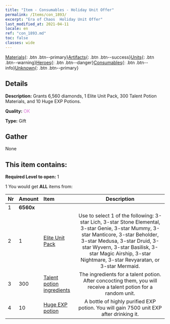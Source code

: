```yaml
---
title: "Item - Consumables - Holiday Unit Offer"
permalink: /Items/con_1893/
excerpt: "Era of Chaos  Holiday Unit Offer"
last_modified_at: 2021-04-11
locale: en
ref: "con_1893.md"
toc: false
classes: wide
---
```

 [Materials](/Items/){: .btn .btn--primary}[Artifacts](/Items/Artifacts/){: .btn .btn--success}[Units](/Items/Units/){: .btn .btn--warning}[Heroes](/Items/Heroes/){: .btn .btn--danger}[Consumables](/Items/Consumables/){: .btn .btn--info}[Unknown](/Items/Unknown/){: .btn .btn--primary}

## Details
 **Description:** Grants 6,560 diamonds, 1 Elite Unit Pack, 300 Talent Potion Materials, and 10 Huge EXP Potions.

 **Quality:** <span style="color: #DA70D6">OK</span>

 **Type:** Gift

## Gather

  None

## This item contains:

 **Required Level to open:** 1

 1 You would get **ALL** items  from:

  | Nr | Amount |     Item    | Description |
  |:---|:-------|:------------|:-----------:|
  | 1 |  **6560x** | <i class="fas fa-gem"/> |  | 
  | 2 | 1 | [Elite Unit Pack](/Items/con_1882/) | Use to select 1 of the following: 3-star Lich, 3-star Stone Elemental, 3-star Genie, 3-star Mummy, 3-star Manticore, 3-star Beholder, 3-star Medusa, 3-star Druid, 3-star Wyvern, 3-star Basilisk, 3-star Magic Airship, 3-star Nightmare, 3-star Revyaratan, or 3-star Mermaid. | 
  | 3 | 300 | [Talent potion ingredients](/Items/con_1120/) | The ingredients for a talent potion. After concocting them, you will receive a talent potion for a random unit.  | 
  | 4 | 10 | [Huge EXP potion](/Items/con_703/) | A bottle of highly purified EXP potion. You will gain 7500 unit EXP after drinking it. | 
